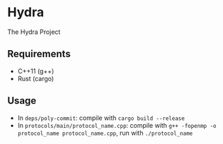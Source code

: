 # Hydra

The Hydra Project

## Requirements

- C++11 (g++)
- Rust (cargo)

## Usage

- In `deps/poly-commit`: compile with `cargo build --release`
- In `protocols/main/protocol_name.cpp`: compile with `g++ -fopenmp -o protocol_name protocol_name.cpp`, run with `./protocol_name`
